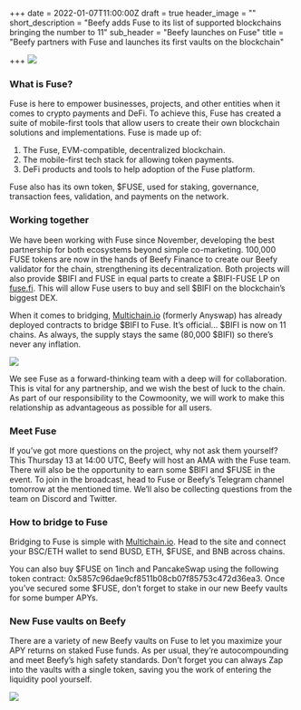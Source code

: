 +++
date = 2022-01-07T11:00:00Z
draft = true
header_image = ""
short_description = "Beefy adds Fuse to its list of supported blockchains bringing the number to 11"
sub_header = "Beefy launches on Fuse"
title = "Beefy partners with Fuse and launches its first vaults on the blockchain"

+++
![](/uploads/fuse.png)

### What is Fuse?

Fuse is here to empower businesses, projects, and other entities when it comes to crypto payments and DeFi. To achieve this, Fuse has created a suite of mobile-first tools that allow users to create their own blockchain solutions and implementations. Fuse is made up of:

1. The Fuse, EVM-compatible, decentralized blockchain.
2. The mobile-first tech stack for allowing token payments.
3. DeFi products and tools to help adoption of the Fuse platform.

Fuse also has its own token, $FUSE, used for staking, governance, transaction fees, validation, and payments on the network.

### Working together

We have been working with Fuse since November, developing the best partnership for both ecosystems beyond simple co-marketing. 100,000 FUSE tokens are now in the hands of Beefy Finance to create our Beefy validator for the chain, strengthening its decentralization. Both projects will also provide $BIFI and FUSE in equal parts to create a $BIFI-FUSE LP on [fuse.fi](http://fuse.fi). This will allow Fuse users to buy and sell $BIFI on the blockchain’s biggest DEX.

When it comes to bridging, [Multichain.io](http://multichain.io) (formerly Anyswap) has already deployed contracts to bridge $BIFI to Fuse. It’s official… $BIFI is now on 11 chains. As always, the supply stays the same (80,000 $BIFI) so there’s never any inflation.

![](/uploads/fuse-b.png)

We see Fuse as a forward-thinking team with a deep will for collaboration. This is vital for any partnership, and we wish the best of luck to the chain. As part of our responsibility to the Cowmoonity, we will work to make this relationship as advantageous as possible for all users.

### Meet Fuse

If you’ve got more questions on the project, why not ask them yourself? This Thursday 13 at 14:00 UTC, Beefy will host an AMA with the Fuse team. There will also be the opportunity to earn some $BIFI and $FUSE in the event. To join in the broadcast, head to Fuse or Beefy’s Telegram channel tomorrow at the mentioned time. We’ll also be collecting questions from the team on Discord and Twitter.

### How to bridge to Fuse

Bridging to Fuse is simple with [Multichain.io](http://multichain.io). Head to the site and connect your BSC/ETH wallet to send BUSD, ETH, $FUSE, and BNB across chains.

You can also buy $FUSE on 1inch and PancakeSwap using the following token contract: 0x5857c96dae9cf8511b08cb07f85753c472d36ea3. Once you’ve secured some $FUSE, don’t forget to stake in our new Beefy vaults for some bumper APYs.

### New Fuse vaults on Beefy

There are a variety of new Beefy vaults on Fuse to let you maximize your APY returns on staked Fuse funds. As per usual, they’re autocompounding and meet Beefy’s high safety standards. Don’t forget you can always Zap into the vaults with a single token, saving you the work of entering the liquidity pool yourself.

![](/uploads/a1.png)
